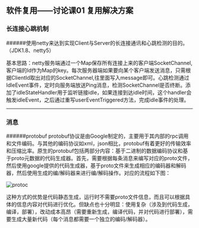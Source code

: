 ## 软件复用——讨论课01 复用解决方案

### 长连接心跳机制

######使用netty来达到实现Client与Server的长连接通讯和心跳检测的目的。（JDK1.8、netty5）

基本思路：netty服务端通过一个Map保存所有连接上来的客户端SocketChannel,客户端的Id作为Map的key。每次服务器端如果要向某个客户端发送消息，只需根据ClientId取出对应的SocketChannel,往里面写入message即可。心跳检测通过IdleEvent事件，定时向服务端放送Ping消息，检测SocketChannel是否终断。添加了idleStateHandler用于监听链接idle，如果连接到达idle时间，这个handler会触发idleEvent，之后通过重写userEventTriggered方法，完成idle事件的处理。

----
### 消息
######protobuf
protobuf协议是由Google制定的，主要用于其内部的rpc调用和文件编码。与其他的编码协议如xml，json相比，protobuf有着更好的传输效率和压缩比率。原生的protobuf包括两部分内容：基于二进制的数据编码协议和基于proto元数据的代码生成器。首先，需要根据每条消息来编写对应的proto文件，然后使用google提供的代码生成器，基于proto文件来生成相应的编码器和解码器，然后使用生成的编/解码器来进行编/解码操作。对应的流程如下图：

![protoc](http://pomelo.netease.com/resource/documentImage/protocol/Protobuf_origin.png)

这种方式的优势是代码静态生成，运行时不需要proto文件信息，而且可以根据具体的信息内容对代码进行优化。但缺点也十分明显：使用复杂（涉及到代码生成，编译，部署），改动成本高昂（需要重新生成，编译代码，并对代码进行部署），需要生成大量新代码（每个消息都需要一个独立的编码/解码器）。
<!-----
### 消息压缩
### 消息不遗漏/不重复-->